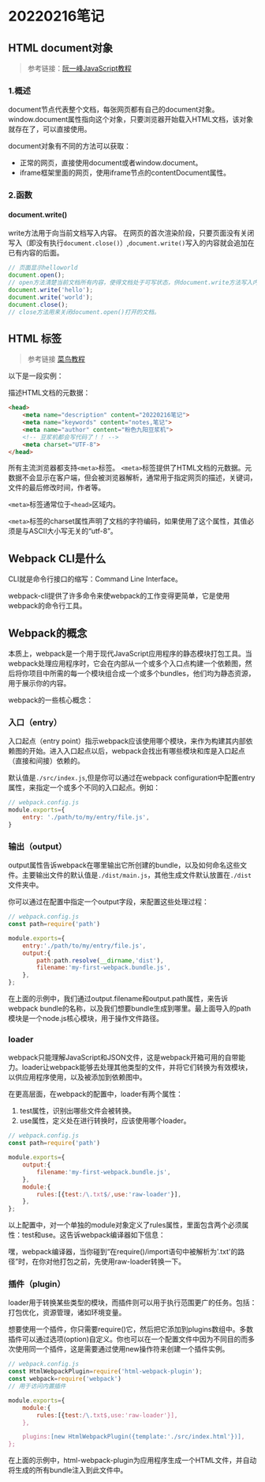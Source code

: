 # 20220216笔记
## HTML document对象
> 参考链接：[阮一峰JavaScript教程](https://wangdoc.com/javascript/dom/document.html)
### 1.概述
document节点代表整个文档，每张网页都有自己的document对象。
window.document属性指向这个对象，只要浏览器开始载入HTML文档，该对象就存在了，可以直接使用。

document对象有不同的方法可以获取：
- 正常的网页，直接使用document或者window.document。
- iframe框架里面的网页，使用iframe节点的contentDocument属性。
### 2.函数
#### document.write()
write方法用于向当前文档写入内容。
在网页的首次渲染阶段，只要页面没有关闭写入（即没有执行`document.close()`）,`document.write()`写入的内容就会追加在已有内容的后面。
```javascript
// 页面显示helloworld
document.open();
// open方法清楚当前文档所有内容，使得文档处于可写状态，供document.write方法写入内容。
document.write('hello');
document.write('world');
document.close();
// close方法用来关闭document.open()打开的文档。
```

## HTML <meta>标签
> 参考链接 [菜鸟教程](https://www.runoob.com/tags/tag-meta.html)

以下是一段实例：

描述HTML文档的元数据：
```html
<head>
    <meta name="description" content="20220216笔记">
    <meta name="keywords" content="notes,笔记">
    <meta name="author" content="粉色九阳豆浆机">
    <!-- 豆浆机都会写代码了！！ -->
    <meta charset="UTF-8">
</head>
```
所有主流浏览器都支持`<meta>`标签。
`<meta>`标签提供了HTML文档的元数据。元数据不会显示在客户端，但会被浏览器解析，通常用于指定网页的描述，关键词，文件的最后修改时间，作者等。

`<meta>`标签通常位于`<head>`区域内。

`<meta>`标签的charset属性声明了文档的字符编码，如果使用了这个属性，其值必须是与ASCII大小写无关的“utf-8”。

## Webpack CLI是什么

CLI就是命令行接口的缩写：Command Line Interface。

webpack-cli提供了许多命令来使webpack的工作变得更简单，它是使用webpack的命令行工具。

## Webpack的概念

本质上，webpack是一个用于现代JavaScript应用程序的静态模块打包工具。当webpack处理应用程序时，它会在内部从一个或多个入口点构建一个依赖图，然后将你项目中所需的每一个模块组合成一个或多个bundles，他们均为静态资源，用于展示你的内容。

webpack的一些核心概念：
### 入口（entry）
入口起点（entry point）指示webpack应该使用哪个模块，来作为构建其内部依赖图的开始。进入入口起点以后，webpack会找出有哪些模块和库是入口起点（直接和间接）依赖的。

默认值是`./src/index.js`,但是你可以通过在webpack configuration中配置entry属性，来指定一个或多个不同的入口起点。例如：
```javascript
// webpack.config.js
module.exports={
    entry: './path/to/my/entry/file.js',
}
```

### 输出（output）
output属性告诉webpack在哪里输出它所创建的bundle，以及如何命名这些文件。主要输出文件的默认值是`./dist/main.js`，其他生成文件默认放置在`./dist`文件夹中。

你可以通过在配置中指定一个output字段，来配置这些处理过程：
```javascript
// webpack.config.js
const path=require('path')

module.exports={
    entry:'./path/to/my/entry/file.js',
    output:{
        path:path.resolve(__dirname,'dist'),
        filename:'my-first-webpack.bundle.js',
    },
};
```
在上面的示例中，我们通过output.filename和output.path属性，来告诉webpack bundle的名称，以及我们想要bundle生成到哪里。最上面导入的path模块是一个node.js核心模块，用于操作文件路径。

### loader
webpack只能理解JavaScript和JSON文件，这是webpack开箱可用的自带能力。loader让webpack能够去处理其他类型的文件，并将它们转换为有效模块，以供应用程序使用，以及被添加到依赖图中。

在更高层面，在webpack的配置中，loader有两个属性：
1. test属性，识别出哪些文件会被转换。
2. use属性，定义处在进行转换时，应该使用哪个loader。
```javascript
// webpack.config.js
const path=require('path')

module.exports={
    output:{
        filename:'my-first-webpack.bundle.js',
    },
    module:{
        rules:[{test:/\.txt$/,use:'raw-loader'}],
    },
};
```
以上配置中，对一个单独的module对象定义了rules属性，里面包含两个必须属性：test和use。这告诉webpack编译器如下信息：

嘿，webpack编译器，当你碰到“在require()/import语句中被解析为'.txt'的路径”时，在你对他打包之前，先使用raw-loader转换一下。

### 插件（plugin）
loader用于转换某些类型的模块，而插件则可以用于执行范围更广的任务。包括：打包优化，资源管理，诸如环境变量。

想要使用一个插件，你只需要require()它，然后把它添加到plugins数组中。多数插件可以通过选项(option)自定义。你也可以在一个配置文件中因为不同目的而多次使用同一个插件，这是需要通过使用new操作符来创建一个插件实例。
```javascript
// webpack.config.js
const HtmlWebpackPlugin=require('html-webpack-plugin');
const webpack=require('webpack')
// 用于访问内置插件

module.exports={
    module:{
        rules:[{test:/\.txt$,use:'raw-loader'}],
    },

    plugins:[new HtmlWebpackPlugin({template:'./src/index.html'})],
};
```
在上面的示例中，html-webpack-plugin为应用程序生成一个HTML文件，并自动将生成的所有bundle注入到此文件中。